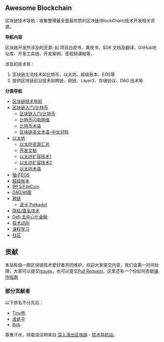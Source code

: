 ## Awesome Blockchain

区块链技术导航：收集整理最全面最优质的区块链(BlockChain)技术开发相关资源。

**导航内容**

区块链开发所涉及的资源: 如 项目白皮书、黄皮书、SDK 文档及翻译、GitHub地址库、开发工具链、开发案例、音视频课程等。

涉及的技术有：

1. 区块链主流技术如比特币、以太坊、超级账本、EOS等
2. 提供区块链前沿技术如跨链、侧链、Layer2、存储协议、DAG 技术等

**分类导航**

* [区块链技术导航](README.md)
* [区块链入门/比特币](bitcoin/readme.md)
    * [区块链入门/比特币](bitcoin/readme.md)
    * [比特币闪电网络](bitcoin/lightning.md)   
    * [比特币术语](bitcoin/GLOSSARY.md)
    * [区块链英文术语-中文对照](bitcoin/en-zh.md)
* [以太坊](ethereum/readme.md)
    * [以太坊资源汇总](ethereum/readme.md)   
    * [开发文档](ethereum/dev.md)
    * [以太坊扩容技术1](ethereum/layer-2.md)
    * [以太坊扩容技术2](ethereum/layer-2-more.md)
    * [以太坊术语](ethereum/GLOSSARY.md)
* [柚子EOS](eos/readme.md)
* [超级账本](hyperledger/readme.md)
* [IPFS/FileCoin](ipfs/readme.md)
* [DAG/树图](dag/readme.md)
* [跨链](cross-chain/readme.md)
    * [波卡 Polkadot](cross-chain/polka.md) 
* [隐私/匿名技术](anonymous/readme.md)
* [Defi 去中心化金融](defi/readme.md)
* [技术动向](future/readme.md)
* [课程学习](course/courses.md)
* [社区](community/readme.md)



## 贡献

本站有由一群区块链技术爱好者共同维护，欢迎大家提交内容，我们会第一时间处理，大家可以提交[Issues](https://github.com/lbc-team/wiki.blockchain/issues)，也可以提交[Pull Request](https://github.com/lbc-team/wiki.blockchain)，这里还有一个份如何贡献[操作指南](https://github.com/sindresorhus/awesome/blob/master/contributing.md)


### 部分贡献者

以下排名不分先后：
* [Tiny熊](https://github.com/xilibi2003)
* [虞是乎](https://github.com/ysqi)
* [Bob](https://github.com/bobjiang) 


尊重汗水，转载请注明来自 [深入浅出区块链](https://learnblockchain.cn) - [技术导航站](https://wiki.learnblockchain.cn/)。





